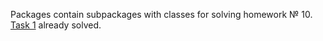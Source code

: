 Packages contain subpackages with classes for solving homework № 10.
[Task 1](https://github.com/IvanHayel/TeachMeSkills_HW_Lesson_9/tree/master/com/techmeskills/task_1) already solved.
